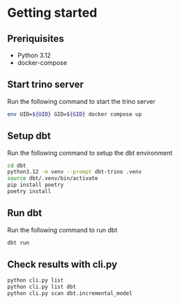# Getting started

## Preriquisites
- Python 3.12
- docker-compose


## Start trino server
Run the following command to start the trino server
```bash
env UID=${UID} GID=${GID} docker compose up
```

## Setup dbt
Run the following command to setup the dbt environment
```bash
cd dbt
python3.12 -m venv --prompt dbt-trino .venv
source dbt/.venv/bin/activate
pip install poetry
poetry install
```

## Run dbt
Run the following command to run dbt
```bash
dbt run
```

## Check results with cli.py
```bash
python cli.py list
python cli.py list dbt
python cli.py scan dbt.incremental_model
```
